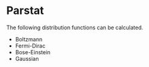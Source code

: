 # Parstat
The following distribution functions can be calculated.
- Boltzmann
- Fermi-Dirac
- Bose-Einstein
- Gaussian